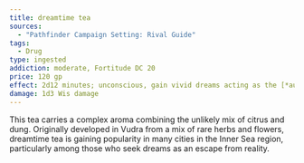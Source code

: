 ```yaml
---
title: dreamtime tea
sources:
  - "Pathfinder Campaign Setting: Rival Guide"
tags:
  - Drug
type: ingested
addiction: moderate, Fortitude DC 20
price: 120 gp
effect: 2d12 minutes; unconscious, gain vivid dreams acting as the [*augury*](/spells/augury/) spell, but with only a 60% chance of receiving a meaningful reply
damage: 1d3 Wis damage
---
```


This tea carries a complex aroma combining the unlikely mix of citrus and dung. Originally developed in Vudra from a mix of rare herbs and flowers, dreamtime tea is gaining popularity in many cities in the Inner Sea region, particularly among those who seek dreams as an escape from reality.

